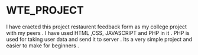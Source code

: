 # WTE_PROJECT
I have craeted this project restaurent feedback form as my college project with my peers .
I have used HTML ,CSS, JAVASCRIPT and PHP in it .
PHP is used for taking user data and send it to server . Its a very simple project and easier to make for  beginners .
